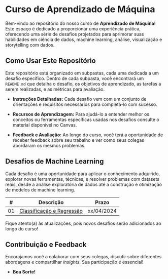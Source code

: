 # Curso de Aprendizado de Máquina

Bem-vindo ao repositório do nosso curso de **Aprendizado de Máquina**! Este espaço é dedicado a proporcionar uma experiência prática, oferecendo uma série de desafios projetados para aprimorar suas habilidades em ciência de dados, machine learning, análise, visualização e storytelling com dados. 

## Como Usar Este Repositório

Este repositório está organizado em subpastas, cada uma dedicada a um desafio específico. Dentro de cada subpasta, você encontrará um `README.md` que detalha o desafio, os objetivos de aprendizado, as tarefas a serem realizadas, e as métricas para avaliação. 

- **Instruções Detalhadas:** Cada desafio vem com um conjunto de orientações e requisitos necessários para completá-lo com sucesso.

- **Recursos de Aprendizagem:** Para ajudá-lo a entender melhor os conceitos ou ferramentas específicas usadas nos desafios consulte o material disponível no Canvas. 

- **Feedback e Avaliação:** Ao longo do curso, você terá a oportunidade de receber feedback sobre seu trabalho e ver como seus colegas abordaram os mesmos problemas.

## Desafios de Machine Learning

Cada desafio é uma oportunidade para aplicar o conhecimento adquirido, explorar novas ferramentas, técnicas, e resolver problemas com datasets reais, desde a análise exploratória de dados até a construção e otimização de modelos de machine learning. 

<!--
visualização e storytelling de dados.
-->

| #  | Descrição            | Prazo      |
|----|----------------------|------------|
| 01 | [Classificação e Regressão](./decision-tree/) | xx/04/2024 |

Fique atento(a) às atualizações, pois novos desafios serão adicionados ao longo do curso!

## Contribuição e Feedback

Encorajamos você a colaborar com seus colegas, discutir sobre diferentes abordagens e compartilhar *insights*. Sua participação é essencial! 

- **Boa Sorte!**